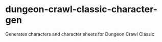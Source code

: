 # dungeon-crawl-classic-character-gen
Generates characters and character sheets for Dungeon Crawl Classic
